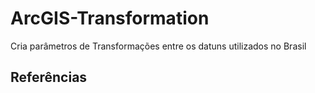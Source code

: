 # ArcGIS-Transformation
Cria parâmetros de Transformações entre os datuns utilizados no Brasil

## Referências
